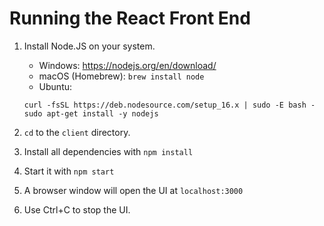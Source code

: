 # Running the React Front End

1. Install Node.JS on your system.

   - Windows: https://nodejs.org/en/download/
   - macOS (Homebrew): `brew install node`
   - Ubuntu:

   ```# Using Ubuntu
   curl -fsSL https://deb.nodesource.com/setup_16.x | sudo -E bash -
   sudo apt-get install -y nodejs
   ```

2. `cd` to the `client` directory.

3. Install all dependencies with `npm install`

4. Start it with `npm start`

5. A browser window will open the UI at `localhost:3000`

6. Use Ctrl+C to stop the UI.
